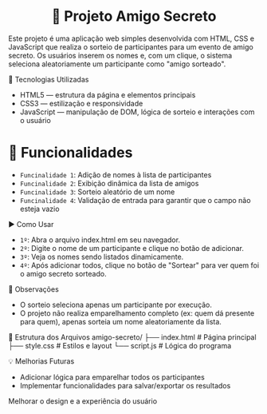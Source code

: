 
<h1 align="center"> 🎁 Projeto Amigo Secreto </h1>

Este projeto é uma aplicação web simples desenvolvida com HTML, CSS e JavaScript que realiza o sorteio de participantes para um evento de amigo secreto. Os usuários inserem os nomes e, com um clique, o sistema seleciona aleatoriamente um participante como "amigo sorteado".

🔧 Tecnologias Utilizadas
- HTML5 — estrutura da página e elementos principais
- CSS3 — estilização e responsividade
- JavaScript — manipulação de DOM, lógica de sorteio e interações com o usuário

# :hammer: Funcionalidades
- `Funcinalidade 1`: Adição de nomes à lista de participantes
- `Funcinalidade 2`: Exibição dinâmica da lista de amigos
- `Funcinalidade 3`: Sorteio aleatório de um nome
- `Funcinalidade 4`: Validação de entrada para garantir que o campo não esteja vazio

▶️ Como Usar
- `1º`: Abra o arquivo index.html em seu navegador.
- `2º`: Digite o nome de um participante e clique no botão de adicionar.
- `3º`: Veja os nomes sendo listados dinamicamente.
- `4º`: Após adicionar todos, clique no botão de "Sortear" para ver quem foi o amigo secreto sorteado.

📝 Observações
- O sorteio seleciona apenas um participante por execução.
- O projeto não realiza emparelhamento completo (ex: quem dá presente para quem), apenas sorteia um nome aleatoriamente da lista.

📁 Estrutura dos Arquivos
amigo-secreto/
├── index.html       # Página principal
├── style.css        # Estilos e layout
└── script.js        # Lógica do programa

💡 Melhorias Futuras
- Adicionar lógica para emparelhar todos os participantes
- Implementar funcionalidades para salvar/exportar os resultados

Melhorar o design e a experiência do usuário
